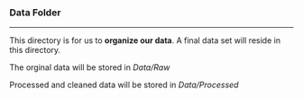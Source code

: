 ### Data Folder
---
This directory is for us to **organize our data**. A final data set will reside in this directory.

The orginal data will be stored in *Data/Raw*

Processed and cleaned data will be stored in *Data/Processed*
